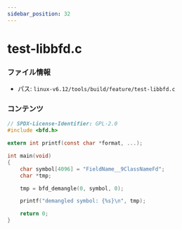 ```yaml
---
sidebar_position: 32
---
```

# test-libbfd.c

### ファイル情報

- パス: `linux-v6.12/tools/build/feature/test-libbfd.c`

### コンテンツ

```c
// SPDX-License-Identifier: GPL-2.0
#include <bfd.h>

extern int printf(const char *format, ...);

int main(void)
{
	char symbol[4096] = "FieldName__9ClassNameFd";
	char *tmp;

	tmp = bfd_demangle(0, symbol, 0);

	printf("demangled symbol: {%s}\n", tmp);

	return 0;
}

```
